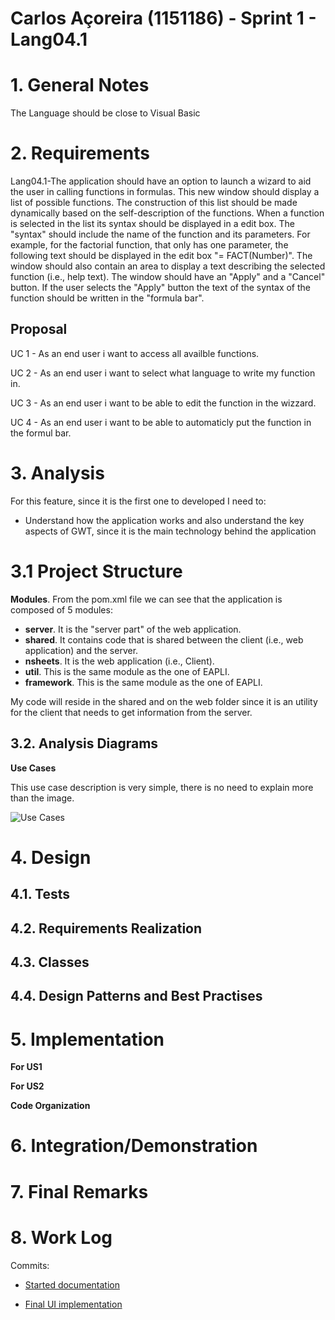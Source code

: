 **Carlos Açoreira** (1151186) - Sprint 1 - Lang04.1
===============================
# 1. General Notes

The Language should be close to Visual Basic

# 2. Requirements

Lang04.1-The application should have an option to launch a wizard to aid the user in calling functions in formulas.
This new window should display a list of possible functions.
The construction of this list should be made dynamically based on the self-description of the functions.
When a function is selected in the list its syntax should be displayed in a edit box.
The "syntax" should include the name of the function and its parameters.
For example, for the factorial function, that only has one parameter, the following text should be displayed in the edit box "= FACT(Number)".
The window should also contain an area to display a text describing the selected function (i.e., help text).
The window should have an "Apply" and a "Cancel" button.
If the user selects the "Apply" button the text of the syntax of the function should be written in the "formula bar".

## Proposal
UC 1 - As an end user i want to access all availble functions.

UC 2 - As an end user i want to select what language to write my function in.

UC 3 - As an end user i want to be able to edit the function in the wizzard.

UC 4 - As an end user i want to be able to automaticly put the function in the formul bar.
# 3. Analysis

For this feature, since it is the first one to developed I need to:

- Understand how the application works and also understand the key aspects of GWT, since it is the main technology behind the application  



# 3.1 Project Structure
**Modules**. From the pom.xml file we can see that the application is composed of 5 modules:  
- **server**. It is the "server part" of the web application.  
- **shared**. It contains code that is shared between the client (i.e., web application) and the server.   
- **nsheets**. It is the web application (i.e., Client).  
- **util**. This is the same module as the one of EAPLI.  
- **framework**. This is the same module as the one of EAPLI.

My code will reside in the shared and on the web folder since it is an utility for the client that needs to get information from the server.
## 3.2. Analysis Diagrams
**Use Cases**

This use case description is very simple, there is no need to explain more than the image.

![Use Cases](BasicWizard.png)


# 4. Design

## 4.1. Tests

## 4.2. Requirements Realization

## 4.3. Classes

## 4.4. Design Patterns and Best Practises

# 5. Implementation

**For US1**

**For US2**

**Code Organization**

# 6. Integration/Demonstration

# 7. Final Remarks

# 8. Work Log

Commits:

- [Started documentation](https://bitbucket.org/lei-isep/lapr4-18-2dc/commits/9fa3e87576ae529cf1bdcc5e8710c21ced506ce5)

- [Final UI implementation](https://bitbucket.org/lei-isep/lapr4-18-2dc/commits/fec2e628b0dabe6473bf1bb2e981f002334f00f2)

